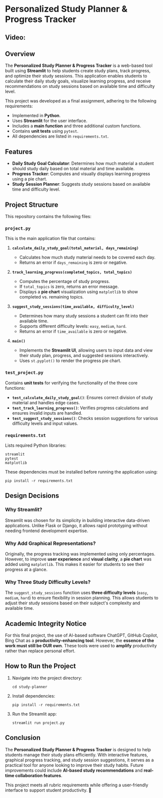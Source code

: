# Personalized Study Planner & Progress Tracker
## Video: 

## Overview
The **Personalized Study Planner & Progress Tracker** is a web-based tool built using **Streamlit** to help students create study plans, track progress, and optimize their study sessions. This application enables students to calculate their daily study goals, visualize learning progress, and receive recommendations on study sessions based on available time and difficulty level.

This project was developed as a final assignment, adhering to the following requirements:
- Implemented in **Python**.
- Uses **Streamlit** for the user interface.
- Includes a **main function** and three additional custom functions.
- Contains **unit tests** using `pytest`.
- All dependencies are listed in `requirements.txt`.

## Features
- **Daily Study Goal Calculator**: Determines how much material a student should study daily based on total material and time available.
- **Progress Tracker**: Computes and visually displays learning progress using a pie chart.
- **Study Session Planner**: Suggests study sessions based on available time and difficulty level.

## Project Structure
This repository contains the following files:

### `project.py`
This is the main application file that contains:
1. **`calculate_daily_study_goal(total_material, days_remaining)`**
   - Calculates how much study material needs to be covered each day.
   - Returns an error if `days_remaining` is zero or negative.

2. **`track_learning_progress(completed_topics, total_topics)`**
   - Computes the percentage of study progress.
   - If `total_topics` is zero, returns an error message.
   - Displays a **pie chart** visualization using `matplotlib` to show completed vs. remaining topics.

3. **`suggest_study_sessions(time_available, difficulty_level)`**
   - Determines how many study sessions a student can fit into their available time.
   - Supports different difficulty levels: `easy`, `medium`, `hard`.
   - Returns an error if `time_available` is zero or negative.

4. **`main()`**
   - Implements the **Streamlit UI**, allowing users to input data and view their study plan, progress, and suggested sessions interactively.
   - Uses `st.pyplot()` to render the progress pie chart.

### `test_project.py`
Contains **unit tests** for verifying the functionality of the three core functions:
- **`test_calculate_daily_study_goal()`**: Ensures correct division of study material and handles edge cases.
- **`test_track_learning_progress()`**: Verifies progress calculations and ensures invalid inputs are handled.
- **`test_suggest_study_sessions()`**: Checks session suggestions for various difficulty levels and input values.

### `requirements.txt`
Lists required Python libraries:
```
streamlit
pytest
matplotlib
```
These dependencies must be installed before running the application using:
```
pip install -r requirements.txt
```

## Design Decisions
### **Why Streamlit?**
Streamlit was chosen for its simplicity in building interactive data-driven applications. Unlike Flask or Django, it allows rapid prototyping without needing frontend development expertise.

### **Why Add Graphical Representations?**
Originally, the progress tracking was implemented using only percentages. However, to improve **user experience** and **visual clarity**, a **pie chart** was added using `matplotlib`. This makes it easier for students to see their progress at a glance.

### **Why Three Study Difficulty Levels?**
The `suggest_study_sessions` function uses **three difficulty levels** (`easy`, `medium`, `hard`) to ensure flexibility in session planning. This allows students to adjust their study sessions based on their subject's complexity and available time.

## Academic Integrity Notice
For this final project, the use of AI-based software ChatGPT, GitHub Copilot, Bing Chat as a **productivity-enhancing tool**. However, the **essence of the work must still be OUR own**. These tools were used to **amplify** productivity rather than replace personal effort.

## How to Run the Project

1. Navigate into the project directory:
   ```
   cd study-planner
   ```
2. Install dependencies:
   ```
   pip install -r requirements.txt
   ```
3. Run the Streamlit app:
   ```
   streamlit run project.py
   ```

## Conclusion
The **Personalized Study Planner & Progress Tracker** is designed to help students manage their study plans efficiently. With interactive features, graphical progress tracking, and study session suggestions, it serves as a practical tool for anyone looking to improve their study habits. Future improvements could include **AI-based study recommendations** and **real-time collaboration features**. 

This project meets all rubric requirements while offering a user-friendly interface to support student productivity. 🚀

